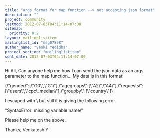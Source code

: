 ```yaml
---
title: "args format for map function --> not accepting json format"
description: ""
project: community
lastmod: 2012-07-03T04:11:14-07:00
sitemap:
  priority: 0.2
layout: mailinglistitem
mailinglist_id: "msg07858"
author_name: "Venki Yedidha"
project_section: "mailinglistitem"
sent_date: 2012-07-03T04:11:14-07:00
---
```



Hi All,
 Can anyone help me how I can send the json data as an args
parameter to the map function...
 My data is in this format:

{\\"gender\\":[\\"G0\\",\\"G1\\"],\\"agegroups\\":[\\"A2\\",\\"A4\\"],\\"requests\\":[\\"users\\",\\"cpc\\_median\\"],\\"groupby\\":[\\"country\\"]}

 I escaped with \\ but still it is giving the following error.

 "SyntaxError: missing variable name\\"

 Please help me on the above.

Thanks,
Venkatesh.Y
